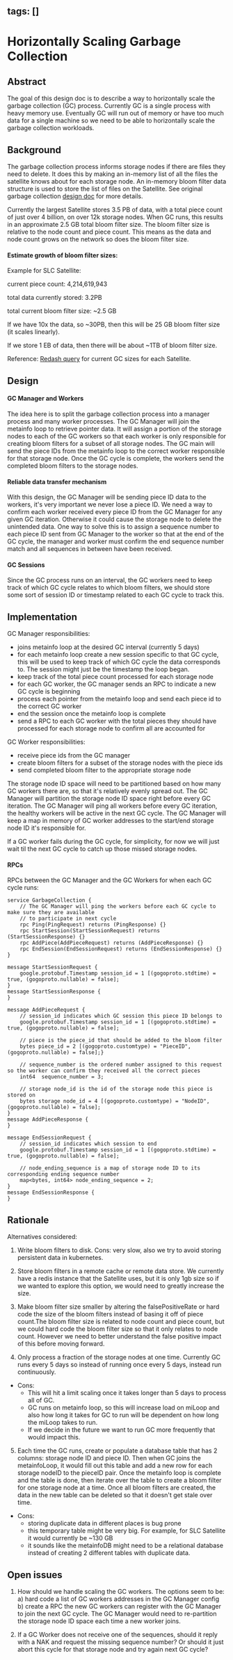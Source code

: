 tags: []
---

# Horizontally Scaling Garbage Collection

## Abstract

The goal of this design doc is to describe a way to horizontally scale the garbage collection (GC) process. Currently GC is a single process with heavy memory use. Eventually GC will run out of memory or have too much data for a single machine so we need to be able to horizontally scale the garbage collection workloads.

## Background

The garbage collection process informs storage nodes if there are files they need to delete. It does this by making an in-memory list of all the files the satellite knows about for each storage node. An in-memory bloom filter data structure is used to store the list of files on the Satellite. See original garbage collection [design doc](garbage-collection.md) for more details.

Currently the largest Satellite stores 3.5 PB of data, with a total piece count of just over 4 billion, on over 12k storage nodes. When GC runs, this results in an approximate 2.5 GB total bloom filter size. The bloom filter size is relative to the node count and piece count. This means as the data and node count grows on the network so does the bloom filter size.

#### Estimate growth of bloom filter sizes:

Example for SLC Satellite:

current piece count: 4,214,619,943

total data currently stored: 3.2PB

total current bloom filter size: ~2.5 GB

If we have 10x the data, so ~30PB, then this will be 25 GB bloom filter size (it scales linearly).

If we store 1 EB of data, then there will be about ~1TB of bloom filter size.

Reference: [Redash query](https://redash.datasci.storj.io/queries/1224) for current GC sizes for each Satellite.

## Design

#### GC Manager and Workers
The idea here is to split the garbage collection process into a manager process and many worker processes. The GC Manager will join the metainfo loop to retrieve pointer data. It will assign a portion of the storage nodes to each of the GC workers so that each worker is only responsible for creating bloom filters for a subset of all storage nodes. The GC main will send the piece IDs from the metainfo loop to the correct worker responsible for that storage node. Once the GC cycle is complete, the workers send the completed bloom filters to the storage nodes.

#### Reliable data transfer mechanism
With this design, the GC Manager will be sending piece ID data to the workers, it's very important we never lose a piece ID. We need a way to confirm each worker received every piece ID from the GC Manager for any given GC iteration. Otherwise it could cause the storage node to delete the unintended data. One way to solve this is to assign a sequence number to each piece ID sent from GC Manager to the worker so that at the end of the GC cycle, the manager and worker must confirm the end sequence number match and all sequences in between have been received.

#### GC Sessions
Since the GC process runs on an interval, the GC workers need to keep track of which GC cycle relates to which bloom filters, we should store some sort of session ID or timestamp related to each GC cycle to track this.

## Implementation

GC Manager responsibilities:
- joins metainfo loop at the desired GC interval (currently 5 days)
- for each metainfo loop create a new session specific to that GC cycle, this will be used to keep track of which GC cycle the data corresponds to. The session might just be the timestamp the loop began.
- keep track of the total piece count processed for each storage node
- for each GC worker, the GC manager sends an RPC to indicate a new GC cycle is beginning
- process each pointer from the metainfo loop and send each piece id to the correct GC worker
- end the session once the metainfo loop is complete
- send a RPC to each GC worker with the total pieces they should have processed for each storage node to confirm all are accounted for

GC Worker responsibilities:
- receive piece ids from the GC manager
- create bloom filters for a subset of the storage nodes with the piece ids
- send completed bloom filter to the appropriate storage node

The storage node ID space will need to be partitioned based on how many GC workers there are, so that it's relatively evenly spread out. The GC Manager will partition the storage node ID space right before every GC iteration. The GC Manager will ping all workers before every GC iteration, the healthy workers will be active in the next GC cycle. The GC Manager will keep a map in memory of GC worker addresses to the start/end storage node ID it's responsible for.

If a GC worker fails during the GC cycle, for simplicity, for now we will just wait til the next GC cycle to catch up those missed storage nodes.

#### RPCs

RPCs between the GC Manager and the GC Workers for when each GC cycle runs:
```
service GarbageCollection {
    // The GC Manager will ping the workers before each GC cycle to make sure they are available
    // to participate in next cycle
    rpc Ping(PingRequest) returns (PingResponse) {}
    rpc StartSession(StartSessionRequest) returns (StartSessionResponse) {}
    rpc AddPiece(AddPieceRequest) returns (AddPieceResponse) {}
    rpc EndSession(EndSessionRequest) returns (EndSessionResponse) {}
}

message StartSessionRequest {
    google.protobuf.Timestamp session_id = 1 [(gogoproto.stdtime) = true, (gogoproto.nullable) = false];
}
message StartSessionResponse {
}

message AddPieceRequest {
    // session_id indicates which GC session this piece ID belongs to
    google.protobuf.Timestamp session_id = 1 [(gogoproto.stdtime) = true, (gogoproto.nullable) = false];

    // piece is the piece_id that should be added to the bloom filter
    bytes piece_id = 2 [(gogoproto.customtype) = "PieceID", (gogoproto.nullable) = false];}

    // sequence_number is the ordered number assigned to this request so the worker can confirm they received all the correct pieces
    int64  sequence_number = 3;

    // storage node_id is the id of the storage node this piece is stored on
    bytes storage node_id = 4 [(gogoproto.customtype) = "NodeID", (gogoproto.nullable) = false];
}
message AddPieceResponse {
}

message EndSessionRequest {
    // session_id indicates which session to end
    google.protobuf.Timestamp session_id = 1 [(gogoproto.stdtime) = true, (gogoproto.nullable) = false];

    // node_ending_sequence is a map of storage node ID to its corresponding ending sequence number
    map<bytes, int64> node_ending_sequence = 2;
}
message EndSessionResponse {
}
```

## Rationale

Alternatives considered:
1. Write bloom filters to disk. Cons: very slow, also we try to avoid storing persistent data in kubernetes.

2. Store bloom filters in a remote cache or remote data store. We currently have a redis instance that the Satellite uses, but it is only 1gb size so if we wanted to explore this option, we would need to greatly increase the size.

3. Make bloom filter size smaller by altering the falsePositiveRate or hard code the size of the bloom filters instead of basing it off of piece count.The bloom filter size is related to node count and piece count, but we could hard code the bloom filter size so that it only relates to node count. However we need to better understand the false positive impact of this before moving forward.

4. Only process a fraction of the storage nodes at one time. Currently GC runs every 5 days so instead of running once every 5 days, instead run continuously.
- Cons:
  - This will hit a limit scaling once it takes longer than 5 days to process all of GC.
  - GC runs on metainfo loop, so this will increase load on miLoop and also how long it takes for GC to run will be dependent on how long the miLoop takes to run.
  - If we decide in the future we want to run GC more frequently that would impact this.

5. Each time the GC runs, create or populate a database table that has 2 columns: storage node ID and piece ID. Then when GC joins the metainfoLoop, it would fill out this table and add a new row for each storage nodeID to the pieceID pair. Once the metainfo loop is complete and the table is done, then iterate over the table to create a bloom filter for one storage node at a time. Once all bloom filters are created, the data in the new table can be deleted so that it doesn't get stale over time.
- Cons:
  - storing duplicate data in different places is bug prone
  - this temporary table might be very big. For example, for SLC Satellite it would currently be ~130 GB
  - it sounds like the metainfoDB might need to be a relational database instead of creating 2 different tables with duplicate data.

## Open issues

1. How should we handle scaling the GC workers. The options seem to be:
a) hard code a list of GC workers addresses in the GC Manager config
b) create a RPC the new GC workers can register with the GC Manager to join the next GC cycle. The GC Manager would need to re-partition the storage node ID space each time a new worker joins.

2. If a GC Worker does not receive one of the sequences, should it reply with a NAK and request the missing sequence number? Or should it just abort this cycle for that storage node and try again next GC cycle?
